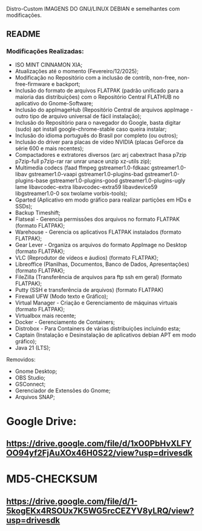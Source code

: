  Distro-Custom
IMAGENS DO GNU/LINUX DEBIAN e semelhantes com modificações. 
## README
### Modificações Realizadas:
- ISO MINT CINNAMON XIA;
- Atualizações até o momento (Fevereiro/12/2025);
- Modificação no Repositório com a inclusão de contrib, non-free, non-free-firmware e backport;
- Inclusão do formato de arquivos FLATPAK (padrão unificado para a maioria das distribuições) com o Repositório Central FLATHUB no aplicativo do Gnome-Software;
- Inclusão do appImageHub (Repositório Central de arquivos appImage - outro tipo de arquivo universal de fácil instalação);
- Inclusão do Repositório para o navegador do Google, basta digitar (sudo) apt install google-chrome-stable caso queira instalar;
- Inclusão do idioma português do Brasil por completo (ou outros);
- Inclusão do driver para placas de vídeo NVIDIA (placas GeForce da série 600 e mais recentes);
- Compactadores e extratores diversos
    (arc arj cabextract lhasa p7zip p7zip-full p7zip-rar rar unrar unace unzip xz-utils zip);
- Multimedia codecs
    (faad ffmpeg gstreamer1.0-fdkaac gstreamer1.0-libav gstreamer1.0-vaapi gstreamer1.0-plugins-bad
    gstreamer1.0-plugins-base gstreamer1.0-plugins-good gstreamer1.0-plugins-ugly lame libavcodec-extra
    libavcodec-extra59 libavdevice59 libgstreamer1.0-0 sox twolame vorbis-tools);
- Gparted (Aplicativo em modo gráfico para realizar partições em HDs e SSDs);
- Backup Timeshift;
- Flatseal - Gerencia permissões dos arquivos no formato FLATPAK (formato FLATPAK);
- Warehouse - Gerencia os aplicativos FLATPAK instalados (formato FLATPAK);
- Gear Lever - Organiza os arquivos do formato AppImage no Desktop (formato FLATPAK);
- VLC (Reprodutor de vídeos e áudios) (formato FLATPAK);
- Libreoffice (Planilhas, Documentos, Banco de Dados, Apresentações) (formato FLATPAK);
- FileZilla (Transferência de arquivos para ftp ssh em geral) (formato FLATPAK);
- Putty (SSH e transferência de arquivos) (formato FLATPAK)
- Firewall UFW (Modo texto e Gráfico);
- Virtual Manager - Criação e Gerenciamento de máquinas virtuais (formato FLATPAK);
- Virtualbox mais recente;
- Docker - Gerenciamento de Containers;
- Distrobox - Para Containers de várias distribuições incluindo esta;
- Captain (Instalação e Desinstalação de aplicativos debian APT em modo gráfico);
- Java 21 (LTS);

Removidos:
- Gnome Desktop;
- OBS Studio;
- GSConnect;
- Gerenciador de Extensões do Gnome;
- Arquivos SNAP;
  
# Google Drive:

## https://drive.google.com/file/d/1xO0PbHvXLFYOO94yf2FjAuXOx46H0S22/view?usp=drivesdk

# MD5-CHECKSUM

## https://drive.google.com/file/d/1-5kogEKx4RSOUx7K5WG5rcCEZYV8yLRQ/view?usp=drivesdk
